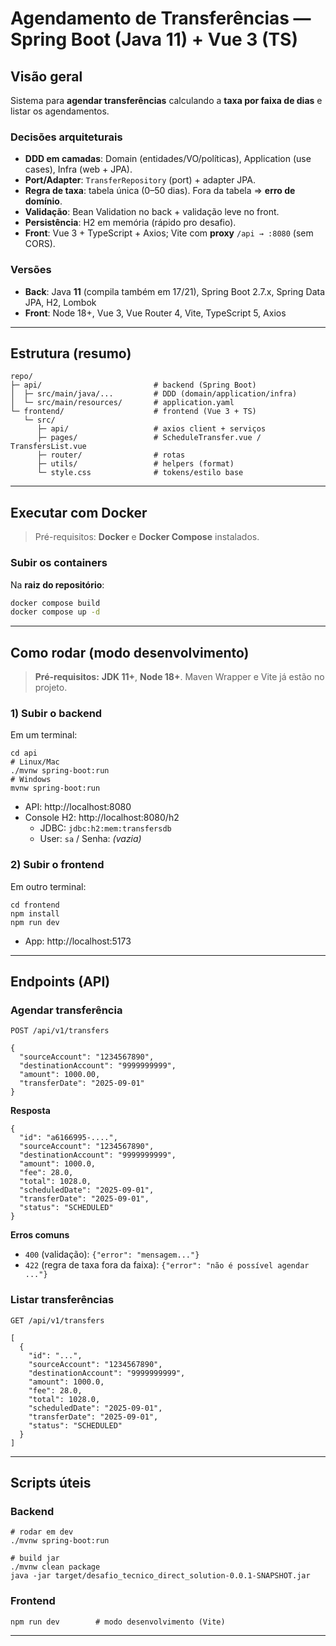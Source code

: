 # Agendamento de Transferências — Spring Boot (Java 11) + Vue 3 (TS)

## Visão geral
Sistema para **agendar transferências** calculando a **taxa por faixa de dias** e listar os agendamentos.

### Decisões arquiteturais
- **DDD em camadas**: Domain (entidades/VO/políticas), Application (use cases), Infra (web + JPA).
- **Port/Adapter**: `TransferRepository` (port) + adapter JPA.
- **Regra de taxa**: tabela única (0–50 dias). Fora da tabela ⇒ **erro de domínio**.
- **Validação**: Bean Validation no back + validação leve no front.
- **Persistência**: H2 em memória (rápido pro desafio).
- **Front**: Vue 3 + TypeScript + Axios; Vite com **proxy** `/api → :8080` (sem CORS).

### Versões
- **Back**: Java **11** (compila também em 17/21), Spring Boot 2.7.x, Spring Data JPA, H2, Lombok  
- **Front**: Node 18+, Vue 3, Vue Router 4, Vite, TypeScript 5, Axios

---

## Estrutura (resumo)

    repo/
    ├─ api/                         # backend (Spring Boot)
    │  ├─ src/main/java/...         # DDD (domain/application/infra)
    │  └─ src/main/resources/       # application.yaml
    └─ frontend/                    # frontend (Vue 3 + TS)
       └─ src/
          ├─ api/                   # axios client + serviços
          ├─ pages/                 # ScheduleTransfer.vue / TransfersList.vue
          ├─ router/                # rotas
          ├─ utils/                 # helpers (format)
          └─ style.css              # tokens/estilo base

---

## Executar com Docker

> Pré-requisitos: **Docker** e **Docker Compose** instalados.


### Subir os containers
Na **raiz do repositório**:

```bash
docker compose build
docker compose up -d
```

---

## Como rodar (modo desenvolvimento)

> **Pré-requisitos:** **JDK 11+**, **Node 18+**. Maven Wrapper e Vite já estão no projeto.

### 1) Subir o **backend**
Em um terminal:

    cd api
    # Linux/Mac
    ./mvnw spring-boot:run
    # Windows
    mvnw spring-boot:run

- API: http://localhost:8080  
- Console H2: http://localhost:8080/h2  
  - JDBC: `jdbc:h2:mem:transfersdb`  
  - User: `sa` / Senha: *(vazia)*

### 2) Subir o **frontend**
Em outro terminal:

    cd frontend
    npm install
    npm run dev

- App: http://localhost:5173

---

## Endpoints (API)

### Agendar transferência
`POST /api/v1/transfers`

    {
      "sourceAccount": "1234567890",
      "destinationAccount": "9999999999",
      "amount": 1000.00,
      "transferDate": "2025-09-01"
    }

**Resposta**

    {
      "id": "a6166995-....",
      "sourceAccount": "1234567890",
      "destinationAccount": "9999999999",
      "amount": 1000.0,
      "fee": 28.0,
      "total": 1028.0,
      "scheduledDate": "2025-09-01",
      "transferDate": "2025-09-01",
      "status": "SCHEDULED"
    }

**Erros comuns**
- `400` (validação): `{"error": "mensagem..."}`  
- `422` (regra de taxa fora da faixa): `{"error": "não é possível agendar ..."}`

### Listar transferências
`GET /api/v1/transfers`

    [
      {
        "id": "...",
        "sourceAccount": "1234567890",
        "destinationAccount": "9999999999",
        "amount": 1000.0,
        "fee": 28.0,
        "total": 1028.0,
        "scheduledDate": "2025-09-01",
        "transferDate": "2025-09-01",
        "status": "SCHEDULED"
      }
    ]


---

## Scripts úteis

### Backend

    # rodar em dev
    ./mvnw spring-boot:run

    # build jar
    ./mvnw clean package
    java -jar target/desafio_tecnico_direct_solution-0.0.1-SNAPSHOT.jar

### Frontend

    npm run dev        # modo desenvolvimento (Vite)
    

---

